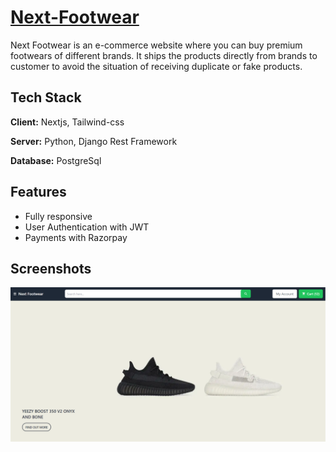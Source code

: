# [Next-Footwear](https://nfootwear.vercel.app/)

Next Footwear is an e-commerce website where you can buy premium footwears of different brands. It ships the products directly from brands to customer to avoid the situation of receiving duplicate or fake products.

## Tech Stack

**Client:** Nextjs, Tailwind-css

**Server:** Python, Django Rest Framework

**Database:** PostgreSql

## Features

- Fully responsive
- User Authentication with JWT
- Payments with Razorpay

## Screenshots

![App Screenshot](screenshots/homepage.png)

